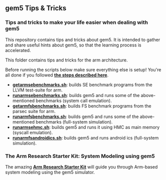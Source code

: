 ## gem5 Tips & Tricks
### **Tips and tricks to make your life easier when dealing with gem5**

This repository contains tips and tricks about gem5. It is intended to gather and share useful hints about gem5, so that the learning process is accelerated.

This folder contains tips and tricks for the arm architecture.

Before running the scripts below make sure everything else is setup! You're all done if you followed [**the steps described here**](../../README.md).

* [**getarmsebenchmarks.sh**](getarmsebenchmarks.sh): builds SE benchmark programs from the LLVM test-suite for arm.
* [**runarmsebenchmarks.sh**](runarmsebenchmarks.sh): builds gem5 and runs some of the above-mentioned benchmarks (system call emulation).
* [**getarmfsbenchmarks.sh**](getarmfsbenchmarks.sh): builds FS benchmark programs from the parsec suite for arm.
* [**runarmfsbenchmarks.sh**](runarmfsbenchmarks.sh): builds gem5 and runs some of the above-mentioned benchmarks (full-system simulation).
* [**runarmsehmc.sh**](runarmsehmc.sh): builds gem5 and runs it using HMC as main memory (syscall emulation).
* [**runarmfsandroidics.sh**](runarmfsandroidics.sh): builds gem5 and runs android ics (full-system simulation).

### **The Arm Research Starter Kit: System Modeling using gem5**

The amazing [**Arm Research Starter Kit**](https://github.com/arm-university/arm-gem5-rsk) will guide you through Arm-based system modeling using the gem5 simulator.

